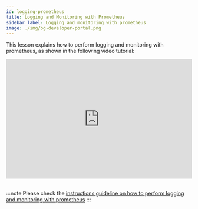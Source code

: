 ```yaml
---
id: logging-prometheus
title: Logging and Monitoring with Prometheus
sidebar_label: Logging and monitoring with prometheus
image: ./img/og-developer-portal.png
---
```


This lesson explains how to perform logging and monitoring with prometheus, as shown in the following video tutorial:

<iframe width="100%" height="325" src="https://www.youtube.com/embed/VIyDBz7Gd4Y" frameborder="0" allow="accelerometer; autoplay; clipboard-write; encrypted-media; gyroscope; picture-in-picture; fullscreen;"></iframe>
<br/><br/>

:::note
Please check the [instructions guideline on how to perform logging and monitoring with prometheus](../handbook/apply-logging-prometheus)
:::

